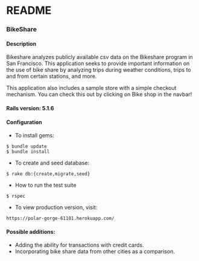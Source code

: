 # README

### BikeShare

#### Description

Bikeshare analyzes publicly available csv data on the Bikeshare program in San Francisco. This application seeks to provide important information on the use of bike share by analyzing trips during weather conditions, trips to and from certain stations, and more. 

This application also includes a sample store with a simple checkout mechanism. You can check this out by clicking on Bike shop in the navbar! 

#### Rails version: 5.1.6

#### Configuration

* To install gems:
```
$ bundle update
$ bundle install
```

* To create and seed database:
```
$ rake db:{create,migrate,seed}
```

* How to run the test suite
```
$ rspec
```

* To view production version, visit:
```
https://polar-gorge-61101.herokuapp.com/
```

#### Possible additions:

* Adding the ability for transactions with credit cards.
* Incorporating bike share data from other cities as a comparison.
